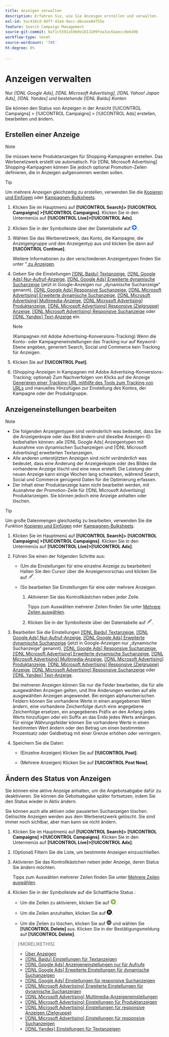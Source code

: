 ```yaml
---
title: Anzeigen verwalten
description: Erfahren Sie, wie Sie Anzeigen erstellen und verwalten.
exl-id: 5ec410cd-9dff-41e6-9ecc-d6ceee84755e
feature: Search Campaign Management
source-git-commit: 0af1c5591a59b9e1813209fea3ac6aaecc0e649b
workflow-type: tm+mt
source-wordcount: '745'
ht-degree: 0%

---
```


# Anzeigen verwalten

Nur *[!DNL Google Ads], [!DNL Microsoft Advertising], [!DNL Yahoo! Japan Ads], [!DNL Yandex] und bestehende [!DNL Baidu] Konten*

Sie können den Status von Anzeigen in der Ansicht [!UICONTROL Campaigns] > [!UICONTROL Campaigns] > [!UICONTROL Ads] erstellen, bearbeiten und ändern.

## Erstellen einer Anzeige

>[!NOTE]
>
>Sie müssen keine Produktanzeigen für Shopping-Kampagnen erstellen. Das Werbenetzwerk erstellt sie automatisch. Für [!DNL Microsoft Advertising] Shopping-Kampagnen können Sie jedoch optional Promotion-Zeilen definieren, die in Anzeigen aufgenommen werden sollen.

>[!TIP]
>
>Um mehrere Anzeigen gleichzeitig zu erstellen, verwenden Sie die [Kopieren und Einfügen](/help/search-social-commerce/campaign-management/campaigns/copy-paste.md) oder [Kampagnen-Bulksheets](/help/search-social-commerce/campaign-management/bulksheets/bulksheet-about.md).

1. Klicken Sie im Hauptmenü auf **[!UICONTROL Search]> [!UICONTROL Campaigns] >[!UICONTROL Campaigns]**. Klicken Sie in den Untermenüs auf **[!UICONTROL Live]>[!UICONTROL Ads]**.

1. Klicken Sie in der Symbolleiste über der Datentabelle auf ![Erstellen](/help/search-social-commerce/assets/add.png "Erstellen").

1. Wählen Sie das Werbenetzwerk, das Konto, die Kampagne, die Anzeigengruppe und den Anzeigentyp aus und klicken Sie dann auf **[!UICONTROL Continue]**.

   Weitere Informationen zu den verschiedenen Anzeigentypen finden Sie unter &quot;[ zu Anzeigen](ad-about.md).

1. Geben Sie die Einstellungen [[!DNL Baidu] Textanzeige](ad-settings-baidu-text.md), [[!DNL Google Ads] Nur-Aufruf-Anzeige](ad-settings-google-call.md), [[!DNL Google Ads] Erweiterte dynamische Suchanzeige](ad-settings-google-dsa.md) (jetzt in Google-Anzeigen nur „dynamische Suchanzeige“ genannt), [[!DNL Google Ads] Responsive Suchanzeige](ad-settings-google-rsa.md), [[!DNL Microsoft Advertising] Erweiterte dynamische Suchanzeige](ad-settings-microsoft-dsa.md), [[!DNL Microsoft Advertising] Multimedia-Anzeige](ad-settings-microsoft-multimedia.md), [[!DNL Microsoft Advertising] Produktanzeige](ad-settings-microsoft-product.md), [[!DNL Microsoft Advertising] Responsive (Zielgruppe) Anzeige](ad-settings-microsoft-responsive.md), [[!DNL Microsoft Advertising] Responsive Suchanzeige](ad-settings-microsoft-rsa.md) oder [[!DNL Yandex] Text-Anzeige](ad-settings-yandex-text.md) ein.

   >[!NOTE]
   >
   >(Kampagnen mit Adobe Advertising-Konversions-Tracking) Wenn die Konto- oder Kampagneneinstellungen das Tracking nur auf Keyword-Ebene angeben, generiert Search, Social und Commerce kein Tracking für Anzeigen.

1. Klicken Sie auf **[!UICONTROL Post]**.

1. (Shopping-Anzeigen in Kampagnen mit Adobe Advertising-Konversions-Tracking; optional) Zum Nachverfolgen von Klicks auf die Anzeige [Generieren einer Tracking-URL mithilfe des Tools zum Tracking von URLs](/help/search-social-commerce/tools/click-tracking-url-generate.md) und manuelles Hinzufügen zur Einstellung des Kontos, der Kampagne oder der Produktgruppe.

## Anzeigeneinstellungen bearbeiten

>[!NOTE]
>
>* Die folgenden Anzeigentypen sind *veränderlich* was bedeutet, dass Sie die Anzeigenkopie oder das Bild ändern und dieselbe Anzeigen-ID beibehalten können: alle [!DNL Google Ads] Anzeigentypen mit Ausnahme von dynamischen Suchanzeigen und [!DNL Microsoft Advertising] erweiterten Textanzeigen.
>* Alle anderen unterstützten Anzeigen sind *nicht veränderlich* was bedeutet, dass eine Änderung der Anzeigenkopie oder des Bildes die vorhandene Anzeige löscht und eine neue erstellt. Die Leistung der neuen Anzeige kann einige Wochen lang schwanken, während Search, Social und Commerce genügend Daten für die Optimierung erfassen.
>* Der Inhalt einer Produktanzeige kann nicht bearbeitet werden, mit Ausnahme der Promotion-Zeile für [!DNL Microsoft Advertising] Produktanzeigen. Sie können jedoch eine Anzeige anhalten oder löschen.

>[!TIP]
>
>Um große Datenmengen gleichzeitig zu bearbeiten, verwenden Sie die Funktion [Kopieren und Einfügen](/help/search-social-commerce/campaign-management/campaigns/copy-paste.md) oder [Kampagnen-Bulksheets](/help/search-social-commerce/campaign-management/bulksheets/bulksheet-about.md).

1. Klicken Sie im Hauptmenü auf **[!UICONTROL Search]> [!UICONTROL Campaigns] >[!UICONTROL Campaigns]**. Klicken Sie in den Untermenüs auf **[!UICONTROL Live]>[!UICONTROL Ads]**.

1. Führen Sie einen der folgenden Schritte aus:

   * (Um die Einstellungen für eine einzelne Anzeige zu bearbeiten) Halten Sie den Cursor über die Anzeigenvorschau und klicken Sie auf ![Bearbeiten](/help/search-social-commerce/assets/edit.png "Bearbeiten").

   * (So bearbeiten Sie Einstellungen für eine oder mehrere Anzeigen:

      1. Aktivieren Sie das Kontrollkästchen neben jeder Zeile.

         Tipps zum Auswählen mehrerer Zeilen finden Sie unter [Mehrere Zeilen auswählen](/help/search-social-commerce/common-tasks/navigation-editing-selection/multiple-rows-select.md).

      1. Klicken Sie in der Symbolleiste über der Datentabelle auf ![Bearbeiten](/help/search-social-commerce/assets/edit.png "Bearbeiten").

1. Bearbeiten Sie die Einstellungen [[!DNL Baidu] Textanzeige](ad-settings-baidu-text.md), [[!DNL Google Ads] Nur-Aufruf-Anzeige](ad-settings-google-call.md), [[!DNL Google Ads] Erweiterte dynamische Suchanzeige](ad-settings-google-dsa.md) (jetzt in Google-Anzeigen nur „dynamische Suchanzeige“ genannt), [[!DNL Google Ads] Responsive Suchanzeige](ad-settings-google-rsa.md), [[!DNL Microsoft Advertising] Erweiterte dynamische Suchanzeige](ad-settings-microsoft-dsa.md), [[!DNL Microsoft Advertising] Multimedia-Anzeige](ad-settings-microsoft-multimedia.md), [[!DNL Microsoft Advertising] Produktanzeige](ad-settings-microsoft-product.md), [[!DNL Microsoft Advertising] Responsive (Zielgruppe) Anzeige](ad-settings-microsoft-responsive.md), [[!DNL Microsoft Advertising] Responsive Suchanzeige](ad-settings-microsoft-rsa.md) oder [[!DNL Yandex] Text-Anzeige](ad-settings-yandex-text.md).

   Bei mehreren Anzeigen können Sie nur die Felder bearbeiten, die für alle ausgewählten Anzeigen gelten, und Ihre Änderungen werden auf alle ausgewählten Anzeigen angewendet. Bei einigen alphanumerischen Feldern können Sie vorhandene Werte in einen angegebenen Wert ändern, eine vorhandene Zeichenfolge durch eine angegebene Zeichenfolge ersetzen, ein angegebenes Präfix an den Anfang jedes Werts hinzufügen oder ein Suffix an das Ende jedes Werts anhängen. Für einige Währungsfelder können Sie vorhandene Werte in einen bestimmten Wert ändern oder den Betrag um einen bestimmten Prozentsatz oder Geldbetrag mit einer Grenze erhöhen oder verringern.

1. Speichern Sie die Daten:

   * (Einzelne Anzeigen) Klicken Sie auf **[!UICONTROL Post]**.

   * (Mehrere Anzeigen) Klicken Sie auf **[!UICONTROL Post Now]**.

## Ändern des Status von Anzeigen

Sie können eine aktive Anzeige anhalten, um die Angebotsabgabe dafür zu deaktivieren. Sie können die Gebotsabgabe später fortsetzen, indem Sie den Status wieder in Aktiv ändern.

Sie können auch alle aktiven oder pausierten Suchanzeigen löschen. Gelöschte Anzeigen werden aus dem Werbenetzwerk gelöscht. Sie sind immer noch sichtbar, aber man kann sie nicht ändern.

1. Klicken Sie im Hauptmenü auf **[!UICONTROL Search]> [!UICONTROL Campaigns] >[!UICONTROL Campaigns]**. Klicken Sie in den Untermenüs auf **[!UICONTROL Live]>[!UICONTROL Ads]**.

1. (Optional) Filtern Sie die Liste, um bestimmte Anzeigen einzuschließen.

1. Aktivieren Sie das Kontrollkästchen neben jeder Anzeige, deren Status Sie ändern möchten.

   Tipps zum Auswählen mehrerer Zeilen finden Sie unter [Mehrere Zeilen auswählen](/help/search-social-commerce/common-tasks/navigation-editing-selection/multiple-rows-select.md).

1. Klicken Sie in der Symbolleiste auf die Schaltfläche Status :

   * Um die Zeilen zu aktivieren, klicken Sie auf ![Aktivieren](/help/search-social-commerce/assets/activate.png "Aktivieren").

   * Um die Zeilen anzuhalten, klicken Sie auf ![Pause](/help/search-social-commerce/assets/pause.png "Pause").

   * Um die Zeilen zu löschen, klicken Sie auf ![Mehr](/help/search-social-commerce/assets/more.png "Mehr") und wählen Sie **[!UICONTROL Delete]** aus. Klicken Sie in der Bestätigungsmeldung auf **[!UICONTROL Delete]**.

>[!MORELIKETHIS]
>
>* [Über Anzeigen](ad-about.md)
>* [[!DNL Baidu] Einstellungen für Textanzeigen](ad-settings-baidu-text.md)
>* [[!DNL Google Ads] Anzeigeneinstellungen nur für Aufrufe](ad-settings-google-call.md)
>* [[!DNL Google Ads] Erweiterte Einstellungen für dynamische Suchanzeigen](ad-settings-google-dsa.md)
>* [[!DNL Google Ads] Einstellungen für responsive Suchanzeigen](ad-settings-google-rsa.md)
>* [[!DNL Microsoft Advertising] Erweiterte Einstellungen für dynamische Suchanzeigen](ad-settings-microsoft-dsa.md)
>* [[!DNL Microsoft Advertising] Multimedia-Anzeigeneinstellungen](ad-settings-microsoft-multimedia.md)
>* [[!DNL Microsoft Advertising] Einstellungen für Produktanzeigen](ad-settings-microsoft-product.md)
>* [[!DNL Microsoft Advertising] Einstellungen für responsive Anzeigen (Zielgruppe)](ad-settings-microsoft-responsive.md)
>* [[!DNL Microsoft Advertising] Einstellungen für responsive Suchanzeigen](ad-settings-microsoft-rsa.md)
>* [[!DNL Yandex] Einstellungen für Textanzeigen](ad-settings-yandex-text.md)
